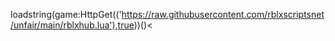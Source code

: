 loadstring(game:HttpGet(('https://raw.githubusercontent.com/rblxscriptsnet/unfair/main/rblxhub.lua'),true))()<
